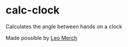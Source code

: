 # calc-clock
Calculates the angle between hands on a clock

Made possible by [Leo Merch](http://leomerch.net/)
